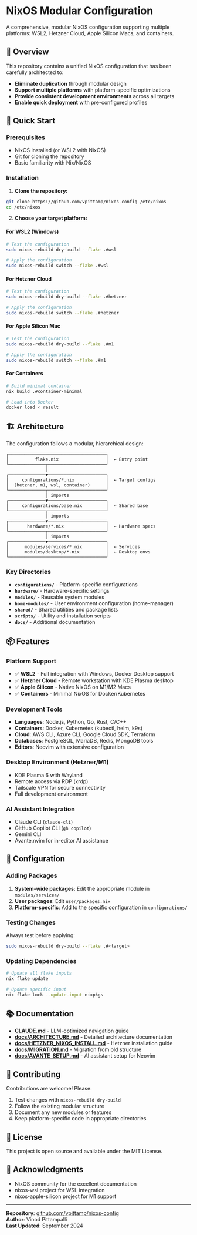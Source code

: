 # NixOS Modular Configuration

A comprehensive, modular NixOS configuration supporting multiple platforms: WSL2, Hetzner Cloud, Apple Silicon Macs, and containers.

## 🎯 Overview

This repository contains a unified NixOS configuration that has been carefully architected to:
- **Eliminate duplication** through modular design
- **Support multiple platforms** with platform-specific optimizations
- **Provide consistent development environments** across all targets
- **Enable quick deployment** with pre-configured profiles

## 🚀 Quick Start

### Prerequisites
- NixOS installed (or WSL2 with NixOS)
- Git for cloning the repository
- Basic familiarity with Nix/NixOS

### Installation

1. **Clone the repository:**
```bash
git clone https://github.com/vpittamp/nixos-config /etc/nixos
cd /etc/nixos
```

2. **Choose your target platform:**

#### For WSL2 (Windows)
```bash
# Test the configuration
sudo nixos-rebuild dry-build --flake .#wsl

# Apply the configuration
sudo nixos-rebuild switch --flake .#wsl
```

#### For Hetzner Cloud
```bash
# Test the configuration
sudo nixos-rebuild dry-build --flake .#hetzner

# Apply the configuration
sudo nixos-rebuild switch --flake .#hetzner
```

#### For Apple Silicon Mac
```bash
# Test the configuration
sudo nixos-rebuild dry-build --flake .#m1

# Apply the configuration
sudo nixos-rebuild switch --flake .#m1
```

#### For Containers
```bash
# Build minimal container
nix build .#container-minimal

# Load into Docker
docker load < result
```

## 🏗️ Architecture

The configuration follows a modular, hierarchical design:

```
┌─────────────────────────────────────┐
│          flake.nix                  │  ← Entry point
└──────────────┬──────────────────────┘
               │
┌──────────────▼──────────────────────┐
│     configurations/*.nix            │  ← Target configs
│  (hetzner, m1, wsl, container)      │
└──────────────┬──────────────────────┘
               │ imports
┌──────────────▼──────────────────────┐
│     configurations/base.nix         │  ← Shared base
└──────────────┬──────────────────────┘
               │ imports
┌──────────────▼──────────────────────┐
│       hardware/*.nix                │  ← Hardware specs
└──────────────┬──────────────────────┘
               │ imports
┌──────────────▼──────────────────────┐
│      modules/services/*.nix         │  ← Services
│      modules/desktop/*.nix          │  ← Desktop envs
└─────────────────────────────────────┘
```

### Key Directories

- **`configurations/`** - Platform-specific configurations
- **`hardware/`** - Hardware-specific settings
- **`modules/`** - Reusable system modules
- **`home-modules/`** - User environment configuration (home-manager)
- **`shared/`** - Shared utilities and package lists
- **`scripts/`** - Utility and installation scripts
- **`docs/`** - Additional documentation

## 📦 Features

### Platform Support
- ✅ **WSL2** - Full integration with Windows, Docker Desktop support
- ✅ **Hetzner Cloud** - Remote workstation with KDE Plasma desktop
- ✅ **Apple Silicon** - Native NixOS on M1/M2 Macs
- ✅ **Containers** - Minimal NixOS for Docker/Kubernetes

### Development Tools
- **Languages**: Node.js, Python, Go, Rust, C/C++
- **Containers**: Docker, Kubernetes (kubectl, helm, k9s)
- **Cloud**: AWS CLI, Azure CLI, Google Cloud SDK, Terraform
- **Databases**: PostgreSQL, MariaDB, Redis, MongoDB tools
- **Editors**: Neovim with extensive configuration

### Desktop Environment (Hetzner/M1)
- KDE Plasma 6 with Wayland
- Remote access via RDP (xrdp)
- Tailscale VPN for secure connectivity
- Full development environment

### AI Assistant Integration
- Claude CLI (`claude-cli`)
- GitHub Copilot CLI (`gh copilot`)
- Gemini CLI
- Avante.nvim for in-editor AI assistance

## 🔧 Configuration

### Adding Packages

1. **System-wide packages**: Edit the appropriate module in `modules/services/`
2. **User packages**: Edit `user/packages.nix`
3. **Platform-specific**: Add to the specific configuration in `configurations/`

### Testing Changes

Always test before applying:
```bash
sudo nixos-rebuild dry-build --flake .#<target>
```

### Updating Dependencies

```bash
# Update all flake inputs
nix flake update

# Update specific input
nix flake lock --update-input nixpkgs
```

## 📚 Documentation

- **[CLAUDE.md](./CLAUDE.md)** - LLM-optimized navigation guide
- **[docs/ARCHITECTURE.md](./docs/ARCHITECTURE.md)** - Detailed architecture documentation
- **[docs/HETZNER_NIXOS_INSTALL.md](./docs/HETZNER_NIXOS_INSTALL.md)** - Hetzner installation guide
- **[docs/MIGRATION.md](./docs/MIGRATION.md)** - Migration from old structure
- **[docs/AVANTE_SETUP.md](./docs/AVANTE_SETUP.md)** - AI assistant setup for Neovim

## 🤝 Contributing

Contributions are welcome! Please:
1. Test changes with `nixos-rebuild dry-build`
2. Follow the existing modular structure
3. Document any new modules or features
4. Keep platform-specific code in appropriate directories

## 📄 License

This project is open source and available under the MIT License.

## 🙏 Acknowledgments

- NixOS community for the excellent documentation
- nixos-wsl project for WSL integration
- nixos-apple-silicon project for M1 support

---

**Repository**: [github.com/vpittamp/nixos-config](https://github.com/vpittamp/nixos-config)  
**Author**: Vinod Pittampalli  
**Last Updated**: September 2024